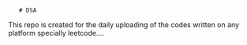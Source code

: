        # DSA
This repo is created for the daily uploading of the codes written on any platform specially leetcode....              
